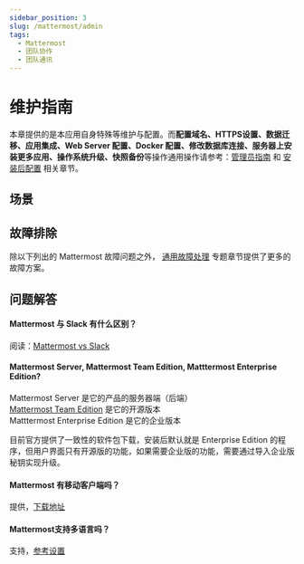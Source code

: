 ```yaml
---
sidebar_position: 3
slug: /mattermost/admin
tags:
  - Mattermost
  - 团队协作
  - 团队通讯
---
```


# 维护指南

本章提供的是本应用自身特殊等维护与配置。而**配置域名、HTTPS设置、数据迁移、应用集成、Web Server 配置、Docker 配置、修改数据库连接、服务器上安装更多应用、操作系统升级、快照备份**等操作通用操作请参考：[管理员指南](../administrator) 和 [安装后配置](../install/setup/) 相关章节。

## 场景

## 故障排除

除以下列出的 Mattermost 故障问题之外， [通用故障处理](../troubleshoot) 专题章节提供了更多的故障方案。 

## 问题解答

#### Mattermost 与 Slack 有什么区别？

阅读：[Mattermost vs Slack](https://mattermost.com/mattermost-vs-slack/)

#### Mattermost Server, Mattermost Team Edition, Matttermost Enterprise Edition?

Mattermost Server 是它的产品的服务器端（后端）  
[Mattermost Team Edition](https://docs.mattermost.com/developer/manifesto.html?highlight=mattermost%20team%20edition) 是它的开源版本    
Matttermost Enterprise Edition 是它的企业版本  

目前官方提供了一致性的软件包下载，安装后默认就是 Enterprise Edition 的程序，但用户界面只有开源版的功能，如果需要企业版的功能，需要通过导入企业版秘钥实现升级。

#### Mattermost 有移动客户端吗？

提供，[下载地址](https://mattermost.com/download/#mattermostApps)

#### Mattermost支持多语言吗？

支持，[参考设置](../mattermost#setlang)